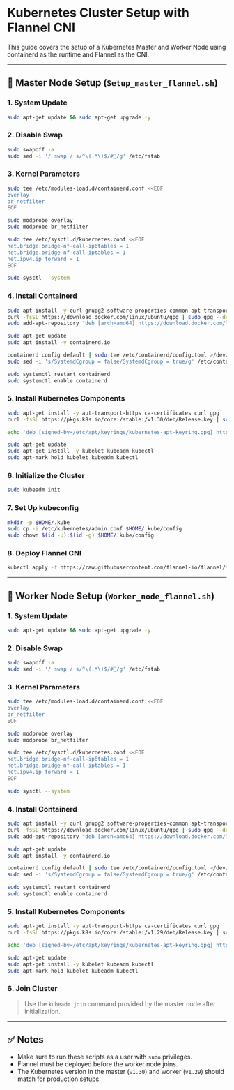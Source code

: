 
# Kubernetes Cluster Setup with Flannel CNI

This guide covers the setup of a Kubernetes Master and Worker Node using containerd as the runtime and Flannel as the CNI.

---

## 🚀 Master Node Setup (`Setup_master_flannel.sh`)

### 1. System Update
```bash
sudo apt-get update && sudo apt-get upgrade -y
```

### 2. Disable Swap
```bash
sudo swapoff -a
sudo sed -i '/ swap / s/^\(.*\)$/#/g' /etc/fstab
```

### 3. Kernel Parameters
```bash
sudo tee /etc/modules-load.d/containerd.conf <<EOF
overlay
br_netfilter
EOF

sudo modprobe overlay
sudo modprobe br_netfilter

sudo tee /etc/sysctl.d/kubernetes.conf <<EOF
net.bridge.bridge-nf-call-ip6tables = 1
net.bridge.bridge-nf-call-iptables = 1
net.ipv4.ip_forward = 1
EOF

sudo sysctl --system
```

### 4. Install Containerd
```bash
sudo apt install -y curl gnupg2 software-properties-common apt-transport-https ca-certificates
curl -fsSL https://download.docker.com/linux/ubuntu/gpg | sudo gpg --dearmour -o /etc/apt/trusted.gpg.d/docker.gpg
sudo add-apt-repository "deb [arch=amd64] https://download.docker.com/linux/ubuntu $(lsb_release -cs) stable"

sudo apt-get update
sudo apt install -y containerd.io

containerd config default | sudo tee /etc/containerd/config.toml >/dev/null 2>&1
sudo sed -i 's/SystemdCgroup = false/SystemdCgroup = true/g' /etc/containerd/config.toml

sudo systemctl restart containerd
sudo systemctl enable containerd
```

### 5. Install Kubernetes Components
```bash
sudo apt-get install -y apt-transport-https ca-certificates curl gpg
curl -fsSL https://pkgs.k8s.io/core:/stable:/v1.30/deb/Release.key | sudo gpg --dearmor -o /etc/apt/keyrings/kubernetes-apt-keyring.gpg

echo 'deb [signed-by=/etc/apt/keyrings/kubernetes-apt-keyring.gpg] https://pkgs.k8s.io/core:/stable:/v1.30/deb/ /' | sudo tee /etc/apt/sources.list.d/kubernetes.list

sudo apt-get update
sudo apt-get install -y kubelet kubeadm kubectl
sudo apt-mark hold kubelet kubeadm kubectl
```

### 6. Initialize the Cluster
```bash
sudo kubeadm init
```

### 7. Set Up kubeconfig
```bash
mkdir -p $HOME/.kube
sudo cp -i /etc/kubernetes/admin.conf $HOME/.kube/config
sudo chown $(id -u):$(id -g) $HOME/.kube/config
```

### 8. Deploy Flannel CNI
```bash
kubectl apply -f https://raw.githubusercontent.com/flannel-io/flannel/master/Documentation/kube-flannel.yml
```

---

## 👷 Worker Node Setup (`Worker_node_flannel.sh`)

### 1. System Update
```bash
sudo apt-get update && sudo apt-get upgrade -y
```

### 2. Disable Swap
```bash
sudo swapoff -a
sudo sed -i '/ swap / s/^\(.*\)$/#/g' /etc/fstab
```

### 3. Kernel Parameters
```bash
sudo tee /etc/modules-load.d/containerd.conf <<EOF
overlay
br_netfilter
EOF

sudo modprobe overlay
sudo modprobe br_netfilter

sudo tee /etc/sysctl.d/kubernetes.conf <<EOF
net.bridge.bridge-nf-call-ip6tables = 1
net.bridge.bridge-nf-call-iptables = 1
net.ipv4.ip_forward = 1
EOF

sudo sysctl --system
```

### 4. Install Containerd
```bash
sudo apt install -y curl gnupg2 software-properties-common apt-transport-https ca-certificates
curl -fsSL https://download.docker.com/linux/ubuntu/gpg | sudo gpg --dearmour -o /etc/apt/trusted.gpg.d/docker.gpg
sudo add-apt-repository "deb [arch=amd64] https://download.docker.com/linux/ubuntu $(lsb_release -cs) stable"

sudo apt-get update
sudo apt install -y containerd.io

containerd config default | sudo tee /etc/containerd/config.toml >/dev/null 2>&1
sudo sed -i 's/SystemdCgroup = false/SystemdCgroup = true/g' /etc/containerd/config.toml

sudo systemctl restart containerd
sudo systemctl enable containerd
```

### 5. Install Kubernetes Components
```bash
sudo apt-get install -y apt-transport-https ca-certificates curl gpg
curl -fsSL https://pkgs.k8s.io/core:/stable:/v1.29/deb/Release.key | sudo gpg --dearmor -o /etc/apt/keyrings/kubernetes-apt-keyring.gpg

echo 'deb [signed-by=/etc/apt/keyrings/kubernetes-apt-keyring.gpg] https://pkgs.k8s.io/core:/stable:/v1.29/deb/ /' | sudo tee /etc/apt/sources.list.d/kubernetes.list

sudo apt-get update
sudo apt-get install -y kubelet kubeadm kubectl
sudo apt-mark hold kubelet kubeadm kubectl
```

### 6. Join Cluster
> Use the `kubeadm join` command provided by the master node after initialization.

---

## ✅ Notes

- Make sure to run these scripts as a user with `sudo` privileges.
- Flannel must be deployed before the worker node joins.
- The Kubernetes version in the master (`v1.30`) and worker (`v1.29`) should match for production setups.
